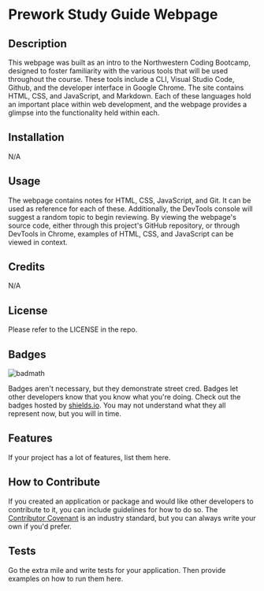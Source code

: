 # Prework Study Guide Webpage

## Description

This webpage was built as an intro to the Northwestern Coding Bootcamp, designed to foster familiarity with the various tools that will be used throughout the course. These tools include a CLI, Visual Studio Code, Github, and the developer interface in Google Chrome. The site contains HTML, CSS, and JavaScript, and Markdown. Each of these languages hold an important place within web development, and the webpage provides a glimpse into the functionality held within each. 

## Installation

N/A

## Usage

The webpage contains notes for HTML, CSS, JavaScript, and Git. It can be used as reference for each of these. Additionally, the DevTools console will suggest a random topic to begin reviewing. By viewing the webpage's source code, either through this project's GitHub repository, or through DevTools in Chrome, examples of HTML, CSS, and JavaScript can be viewed in context.

## Credits

N/A

## License

Please refer to the LICENSE in the repo.

## Badges

![badmath](https://img.shields.io/github/languages/top/nielsenjared/badmath)

Badges aren't necessary, but they demonstrate street cred. Badges let other developers know that you know what you're doing. Check out the badges hosted by [shields.io](https://shields.io/). You may not understand what they all represent now, but you will in time.

## Features

If your project has a lot of features, list them here.

## How to Contribute

If you created an application or package and would like other developers to contribute to it, you can include guidelines for how to do so. The [Contributor Covenant](https://www.contributor-covenant.org/) is an industry standard, but you can always write your own if you'd prefer.

## Tests

Go the extra mile and write tests for your application. Then provide examples on how to run them here.